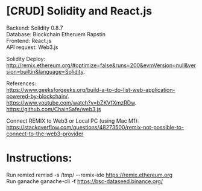 # [CRUD] Solidity and React.js  
Backend: Solidity 0.8.7   
Database: Blockchain Etheruem Rapstin   
Frontend: React.js   
API request: Web3.js   

Solidity Deploy:  
http://remix.ethereum.org/#optimize=false&runs=200&evmVersion=null&version=builtin&language=Solidity.   

References:  
https://www.geeksforgeeks.org/build-a-to-do-list-web-application-powered-by-blockchain/.  
https://www.youtube.com/watch?v=bZKVfXmzRDw.  
https://github.com/ChainSafe/web3.js   

Connect REMIX to Web3 or Local PC (using Mac M1):
https://stackoverflow.com/questions/48273500/remix-not-possible-to-connect-to-the-web3-provider  


# Instructions:  
Run remixd remixd -s /tmp/ --remix-ide https://remix.ethereum.org   
Run ganache ganache-cli -f https://bsc-dataseed.binance.org/   